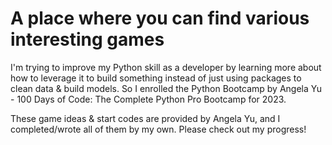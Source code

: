 # A place where you can find various interesting games

I'm trying to improve my Python skill as a developer by learning more about how to leverage it to build something instead of just using packages to clean data & build models. So I enrolled the Python Bootcamp by Angela Yu - 100 Days of Code: The Complete Python Pro Bootcamp for 2023.

These game ideas & start codes are provided by Angela Yu, and I completed/wrote all of them by my own. Please check out my progress!
